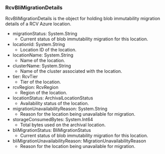 ### RcvBliMigrationDetails
RcvBliMigrationDetails is the object for holding blob immutability migration
details of a RCV Azure location.

- migrationStatus: System.String
  - Current status of blob immutability migration for this location.
- locationId: System.String
  - Location ID of the location.
- locationName: System.String
  - Name of the location.
- clusterName: System.String
  - Name of the cluster associated with the location.
- tier: RcvTier
  - Tier of the location.
- rcvRegion: RcvRegion
  - Region of the location.
- locationStatus: ArchivalLocationStatus
  - Availability status of the location.
- migrationUnavailabilityReason: System.String
  - Reason for the location being unavailable for migration.
- storageConsumedBytes: System.Int64
  - Total bytes used on the archival location.
- bliMigrationStatus: BliMigrationStatus
  - Current status of blob immutability migration for this location.
- bliMigrationUnavailabilityReason: MigrationUnavailabilityReason
  - Reason for the location being unavailable for migration.
